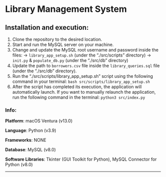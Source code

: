 # Library Management System

## Installation and execution:

1. Clone the repository to the desired location.
2. Start and run the MySQL server on your machine.
3. Change and update the MySQL root username and password inside the files:
   -> `library_app_setup.sh` (under the “./src/scripts” directory)
   -> `init.py` & `populate_db.py` (under the “./src/db” directory)
4. Update the path to `borrowers.csv` file inside the `library_queries.sql` file (under the “./src/db” directory).
5. Run the “./src/scripts/library_app_setup.sh” script using the following command in your terminal:
   `bash src/scripts/library_app_setup.sh`
6. After the script has completed its execution, the application will automatically launch.
   If you want to manually relaunch the application, run the following command in the terminal:
   `python3 src/index.py`

### Info:

**Platform**: macOS Ventura (v13.0)

**Language**: Python (v3.9)

**Frameworks**: NONE

**Database**: MySQL (v8.0)

**Software Libraries**: Tkinter (GUI Toolkit for Python), MySQL Connector for Python (v8.0)

---
